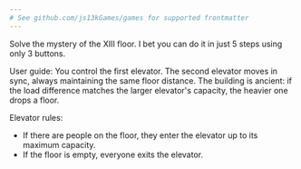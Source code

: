 ```yaml
---
# See github.com/js13kGames/games for supported frontmatter
---
```

Solve the mystery of the XIII floor.
I bet you can do it in just 5 steps using only 3 buttons.

User guide:
You control the first elevator. The second elevator moves in sync, always maintaining the same floor distance.
The building is ancient: if the load difference matches the larger elevator's capacity, the heavier one drops a floor.

Elevator rules:
* If there are people on the floor, they enter the elevator up to its maximum capacity.
* If the floor is empty, everyone exits the elevator.

